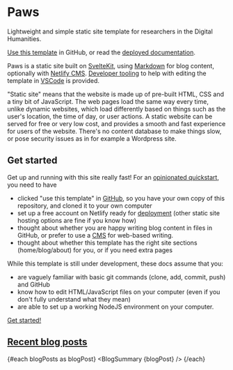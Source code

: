 <script context="module">
	/**
	 * @type {import('@sveltejs/kit').Load}
	 */
	export async function load({ fetch }) {
		const res = await fetch(`/posts.json`);
		const posts = await res.json();

		return {
			props: {
				posts
			}
		};
	}
</script>

<script>
	import Seo from '$lib/Seo.svelte';
	import BlogSummary from '$lib/BlogSummary.svelte';
	import { variables } from '$lib/variables';
	export let posts;

	const postsToShow = 3;
	$: blogPosts = posts.slice(0, postsToShow);
</script>

<!-- TODO UPDATE THE SEO INFO -->
<Seo title="Aadya Sharma" description={variables.siteDescription} path="/" openGraphImage="OGExample.png"/>

# Paws

<p class=emph>
Lightweight and simple static site template for researchers in the
Digital Humanities.
</p>

[Use this template]({variables.github}) in GitHub, or read the [deployed documentation]({variables.siteUrl}).

Paws is a static site built on [SvelteKit](https://kit.svelte.dev/), using [Markdown](https://www.markdownguide.org/) for blog content, optionally with [Netlify CMS](https://www.netlifycms.org/). [Developer tooling](/blog/tooling) to help with editing the
template in [VSCode](https://code.visualstudio.com/) is provided.

"Static site" means that the website is made up of pre-built HTML, CSS and a tiny bit of JavaScript. The web pages load the same way every time, unlike dynamic websites, which load differently based on things such as the user's location, the time of day, or user actions. A static website can be served for free or very low cost, and provides a smooth and fast experience for users of the website. There's no content database to make things slow, or pose security issues as in for example a Wordpress site.

## Get started

Get up and running with this site really fast! For an [opinionated
quickstart](/blog/initial-setup), you need to have

- clicked "use this template" in [GitHub]({variables.github}), so you have your own copy of
  this repository, and cloned it to your own computer
- set up a free account on Netlify ready for [deployment](/blog/deployment) (other static site hosting options
  are fine if you know how)
- thought about whether you are happy writing blog content in files in
  GitHub, or prefer to use a [CMS](/blog/cms) for web-based writing.
- thought about whether this template has the right site sections
  (home/blog/about) for you, or if you need extra pages

While this template is still under development, these docs assume that you:

- are vaguely familiar with basic git commands (clone, add, commit, push) and GitHub
- know how to edit HTML/JavaScript files on your computer (even if you don't fully
  understand what they mean)
- are able to set up a working NodeJS environment on your computer.

<a class=emph href="/blog/initial-setup">
Get started!
</a>

## [Recent blog posts](/blog)

{#each blogPosts as blogPost}
<BlogSummary {blogPost} />
{/each}
